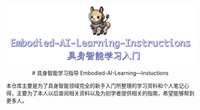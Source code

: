</h1>
  <img src="assets/logo.png" alt="EmbodiedAI" width="600"/>
</h1>

<p align="center">
  # 具身智能学习指导 Embodied-AI-Learning—Instuctions
</p>
本仓库主要是为了具身智能领域完全的新手入门所整理的学习资料和个人笔记心得，主要为了本人以后查阅相关资料以及为初学者提供相关的指南，希望能够帮到更多人。

